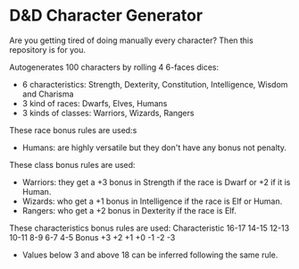 # D&D Character Generator

Are you getting tired of doing manually every character?
Then this repository is for you.

Autogenerates 100 characters by rolling 4 6-faces dices:
- 6 characteristics: Strength, Dexterity, Constitution, Intelligence, Wisdom and Charisma
- 3 kind of races: Dwarfs, Elves, Humans
- 3 kinds of classes: Warriors, Wizards, Rangers

These race bonus rules are used:s
- Humans: are highly versatile but they don't have any bonus not penalty.

These class bonus rules are used:
- Warriors: they get a +3 bonus in Strength if the race is Dwarf or +2 if it is Human.
- Wizards: who get a +1 bonus in Intelligence if the race is Elf or Human.
- Rangers: who get a +2 bonus in Dexterity if the race is Elf.

These characteristics bonus rules are used:
Characteristic 16-17  14-15   12-13  10-11  8-9   6-7  4-5
Bonus          +3      +2       +1    +0     -1   -2  -3
* Values below 3 and above 18 can be inferred following the same rule.
